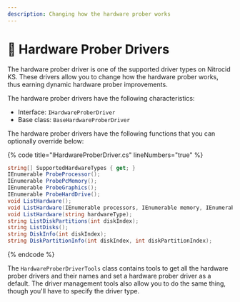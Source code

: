 ```yaml
---
description: Changing how the hardware prober works
---
```


# 🔌 Hardware Prober Drivers

The hardware prober driver is one of the supported driver types on Nitrocid KS. These drivers allow you to change how the hardware prober works, thus earning dynamic hardware prober improvements.

The hardware prober drivers have the following characteristics:

* Interface: `IHardwareProberDriver`
* Base class: `BaseHardwareProberDriver`

The hardware prober drivers have the following functions that you can optionally override below:

{% code title="IHardwareProberDriver.cs" lineNumbers="true" %}
```csharp
string[] SupportedHardwareTypes { get; }
IEnumerable ProbeProcessor();
IEnumerable ProbePcMemory();
IEnumerable ProbeGraphics();
IEnumerable ProbeHardDrive();
void ListHardware();
void ListHardware(IEnumerable processors, IEnumerable memory, IEnumerable graphics, IEnumerable hardDrives);
void ListHardware(string hardwareType);
string ListDiskPartitions(int diskIndex);
string ListDisks();
string DiskInfo(int diskIndex);
string DiskPartitionInfo(int diskIndex, int diskPartitionIndex);
```
{% endcode %}

The `HardwareProberDriverTools` class contains tools to get all the hardware prober drivers and their names and set a hardware prober driver as a default. The driver management tools also allow you to do the same thing, though you'll have to specify the driver type.
